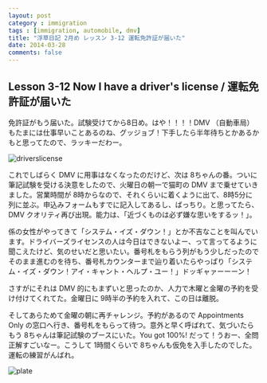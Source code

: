 ```yaml
---
layout: post
category : immigration
tags : [immigration, automobile, dmv]
title: "浮草日記 2月め レッスン 3-12 運転免許証が届いた"
date: 2014-03-28
comments: false
---
```


## Lesson 3-12 Now I have a driver's license / 運転免許証が届いた

免許証がもう届いた。試験受けてから8日め。はや！！！！﻿DMV （自動車局）もたまには仕事早いことあるのね、グッジョブ！下手したら半年待ちとかあるかもと思ってたので、ラッキーだわー。

![driverslicense](https://lh6.googleusercontent.com/-8pMjevAo51k/UzUMIVvZyGI/AAAAAAAB9vg/VauxlhMle2I/w620-h465-no/14+-+1)

これでしばらく DMV に用事はなくなったのだけど、次は 8ちゃんの番。ついに筆記試験を受ける決意をしたので、火曜日の朝一で猫町の DMV まで乗せていきました。営業時間が 8時からなので、それくらいに着くように出て、8時5分に列に並ぶ。申込みフォームもすでに記入してあるし、ばっちり。と思ってたら、DMV クオリティ再び出現。能力は、「近づくものは必ず嫌な思いをするッ！」。

係の女性がやってきて「システム・イズ・ダウン！」とか不吉なことを叫んでいます。ドライバーズライセンスの人は今日はできないよー、って言ってるように聞こえたけど、気のせいだと思いたい。番号札をもらう列がもう少しだったのでそのまま進むのを待ち、番号札カウンターまで辿り着いたらやっぱり「システム・イズ・ダウン！アイ・キャント・ヘルプ・ユー！」ドッギャァーーーン！

さすがにそれは DMV 的にもまずいと思ったのか、人力で木曜と金曜の予約を受け付けてくれてた。金曜日に 9時半の予約を入れて、この日は離脱。

そしてあらためて金曜の朝に再チャレンジ。予約があるので Appointments Only の窓口へ行き、番号札をもらって待つ。意外と早く呼ばれて、気づいたらもう 8ちゃんは筆記試験のブースにいた。You got 100%! だって！うおー、全問正解すごいなー。こうして 1時間くらいで 8ちゃんも仮免を入手したのでした。運転の練習がんばれ。

![plate](https://lh3.googleusercontent.com/-6s6xgptlRSw/UzdZbcXAH5I/AAAAAAAB9-0/0ztF69Tb0fM/w620-h465-no/P1160429.JPG)
